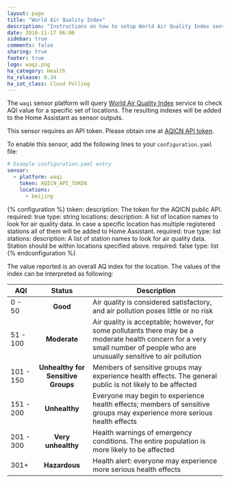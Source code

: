 ```yaml
---
layout: page
title: "World Air Quality Index"
description: "Instructions on how to setup World Air Quality Index sensor in Home Assistant."
date: 2016-11-17 06:00
sidebar: true
comments: false
sharing: true
footer: true
logo: waqi.png
ha_category: Health
ha_release: 0.34
ha_iot_class: Cloud Polling
---
```


The `waqi` sensor platform will query [World Air Quality Index](http://aqicn.org) service to check AQI value for a specific set of locations. The resulting indexes will be added to the Home Assistant as sensor outputs.

This sensor requires an API token. Please obtain one at [AQICN API token](http://aqicn.org/data-platform/token/#/).

To enable this sensor, add the following lines to your `configuration.yaml` file:

```yaml
# Example configuration.yaml entry
sensor:
  - platform: waqi
    token: AQICN_API_TOKEN
    locations:
      - beijing
```

{% configuration %}
token:
  description: The token for the AQICN public API.
  required: true
  type: string
locations:
  description: A list of location names to look for air quality data. In case a specific location has multiple registered stations all of them will be added to Home Assistant.
  required: true
  type: list
stations:
  description: A list of station names to look for air quality data. Station should be within locations specified above.
  required: false
  type: list
{% endconfiguration %}

The value reported is an overall AQ index for the location. The values of the index can be interpreted as following:

AQI | Status | Description
------- | :----------------: | ----------
0 - 50  | **Good** | Air quality is considered satisfactory, and air pollution poses little or no risk
51 - 100  | **Moderate** | Air quality is acceptable; however, for some pollutants there may be a moderate health concern for a very small number of people who are unusually sensitive to air pollution
101 - 150 | **Unhealthy for Sensitive Groups** | Members of sensitive groups may experience health effects. The general public is not likely to be affected
151 - 200 | **Unhealthy** | Everyone may begin to experience health effects; members of sensitive groups may experience more serious health effects
201 - 300 | **Very unhealthy** | Health warnings of emergency conditions. The entire population is more likely to be affected
301+ | **Hazardous** | Health alert: everyone may experience more serious health effects
